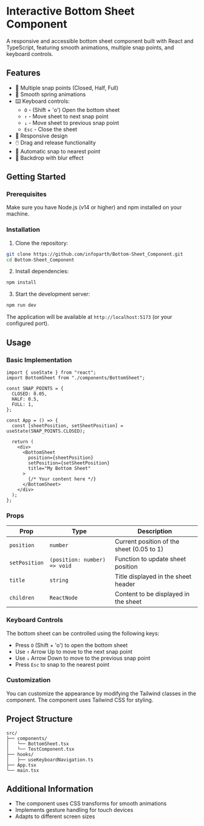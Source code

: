 # Interactive Bottom Sheet Component

A responsive and accessible bottom sheet component built with React and TypeScript, featuring smooth animations, multiple snap points, and keyboard controls.

## Features

- 🔄 Multiple snap points (Closed, Half, Full)
- 🎨 Smooth spring animations
- ⌨️ Keyboard controls:
  - `O` - (Shift + 'o') Open the bottom sheet
  - `↑` - Move sheet to next snap point
  - `↓` - Move sheet to previous snap point
  - `Esc` - Close the sheet
- 📱 Responsive design
- 🖱️ Drag and release functionality
- 🎯 Automatic snap to nearest point
- 🎪 Backdrop with blur effect

## Getting Started

### Prerequisites

Make sure you have Node.js (v14 or higher) and npm installed on your machine.

### Installation

1. Clone the repository:

```bash
git clone https://github.com/infoparth/Bottom-Sheet_Component.git
cd Bottom-Sheet_Component
```

2. Install dependencies:

```bash
npm install
```

3. Start the development server:

```bash
npm run dev
```

The application will be available at `http://localhost:5173` (or your configured port).

## Usage

### Basic Implementation

```tsx
import { useState } from "react";
import BottomSheet from "./components/BottomSheet";

const SNAP_POINTS = {
  CLOSED: 0.05,
  HALF: 0.5,
  FULL: 1,
};

const App = () => {
  const [sheetPosition, setSheetPosition] = useState(SNAP_POINTS.CLOSED);

  return (
    <div>
      <BottomSheet
        position={sheetPosition}
        setPosition={setSheetPosition}
        title="My Bottom Sheet"
      >
        {/* Your content here */}
      </BottomSheet>
    </div>
  );
};
```

### Props

| Prop          | Type                         | Description                               |
| ------------- | ---------------------------- | ----------------------------------------- |
| `position`    | `number`                     | Current position of the sheet (0.05 to 1) |
| `setPosition` | `(position: number) => void` | Function to update sheet position         |
| `title`       | `string`                     | Title displayed in the sheet header       |
| `children`    | `ReactNode`                  | Content to be displayed in the sheet      |

### Keyboard Controls

The bottom sheet can be controlled using the following keys:

- Press `O` (Shift + 'o') to open the bottom sheet
- Use `↑` Arrow Up to move to the next snap point
- Use `↓` Arrow Down to move to the previous snap point
- Press `Esc` to snap to the nearest point

### Customization

You can customize the appearance by modifying the Tailwind classes in the component. The component uses Tailwind CSS for styling.

## Project Structure

```
src/
├── components/
│   └── BottomSheet.tsx
│   └── TestComponent.tsx
├── hooks/
│   ├── useKeyboardNavigation.ts
├── App.tsx
└── main.tsx
```

## Additional Information

- The component uses CSS transforms for smooth animations
- Implements gesture handling for touch devices
- Adapts to different screen sizes
